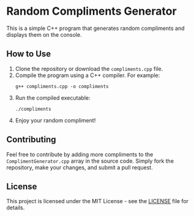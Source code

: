 # Random Compliments Generator

This is a simple C++ program that generates random compliments and displays them on the console.

## How to Use

1. Clone the repository or download the `compliments.cpp` file.
2. Compile the program using a C++ compiler. For example:
    ```
    g++ compliments.cpp -o compliments
    ```
3. Run the compiled executable:
    ```
    ./compliments
    ```
4. Enjoy your random compliment!

## Contributing

Feel free to contribute by adding more compliments to the `ComplimentGenerator.cpp` array in the source code. Simply fork the repository, make your changes, and submit a pull request.

## License

This project is licensed under the MIT License - see the [LICENSE](LICENSE) file for details.
